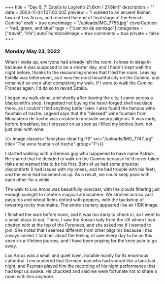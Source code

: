 +++
title = "Day 6, 7: Estella to Logroño 21.6km / 27.6km"
description = ""
date = 2023-11-04T07:00:00Z
preview = "I walked to an ancient Roman town of Los Arcos, and reached the end of final stage of the French Camino"
draft = true
coverImage = "/uploads/IMG_7755.jpg"
coverCaption = "red, green, and blue"
tags = ["camino de santiago"]
categories = ["travel", "life"]
autoThumbnailImage = true
comments = true
private = false
+++

### Monday May 23, 2022

When I woke up, everyone had already left the room. I chose to sleep in because it was supposed to be a shorter day, and I hadn't slept well the night before, thanks to the resounding snores that filled the room. Leaving Estella was bittersweet, as it was the most beautiful city on the Camino, and remained so even after completing my walk. If I were to walk the Camino Frances again, I'd do so to revisit Estella.

I began my walk alone, and shortly after leaving the city, I came across a blacksmith’s shop. I regretted not buying the hand-forged shell necklace there, as I couldn't find anything better later. I also found the famous wine fountain of Irache. Legend says that the "blessed" wine fountain from Monasterio de Irache was created to motivate weary pilgrims. It was early, before breakfast, but I pressed on as soon as I filled my bottles (two, not just one) with wine.

{{< image classes="fancybox clear fig-75" src="/uploads/IMG_7747.jpg" title="The wine fountain of Irache" group="1">}}

I started walking with a German guy who happened to have name Patrick. He shared that he decided to walk on the Camino because he'd never taken risks and wanted this to be his first. Both of us had some physical discomforts (I had issues with my knees, and he had trouble with his feet), and the wine had loosened us up. As a result, we could keep pace with each other for a while.

The walk to Los Arcos was beautifully overcast, with the clouds filtering just enough sunlight to create a magical atmosphere. We strolled across vast pastures and wheat fields dotted with poppies, with the backdrop of towering rocky mountains. The entire scenery appeared like an HDR image.

 I finished the walk before noon, and it was too early to check in, so I went to a small plaza to eat. There, I saw the Korean lady from the UK whom I had chatted with at the top of the Pyrenees, and she asked me if I wanted to join. She noted that I seemed different from other pilgrims because I had always smiled. I told her about the feeling of awe every day to be on this once-in-a-lifetime journey, and I have been praying for the knee pain to go away.

Los Arcos was a small and quiet town, notable mainly for its enormous cathedral. I encountered that German man who had snored like a tank last night, and Peyman played him the recording of his night performance that had kept us awake. He chuckled and said we were fortunate not to share a room with him anymore.